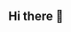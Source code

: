 ## Hi there 👋

<!--
**BrunaSalvador/BrunaSalvador** is a ✨ _special_ ✨ repository because its `README.md` (this file) appears on your GitHub profile.

Here are some ideas to get you started:

- 🔭 I’m currently studying on Etec de Campinas
- 🌱 I’m currently learning to code on Java, React Native, nodeJs, JavaScript 
- 👯 I’m looking to collaborate on any project that I can learn
- 💬 Ask me about everything.
- 📫 How to reach me: linkedin 
- 😄 Pronouns: She/Her
-->
